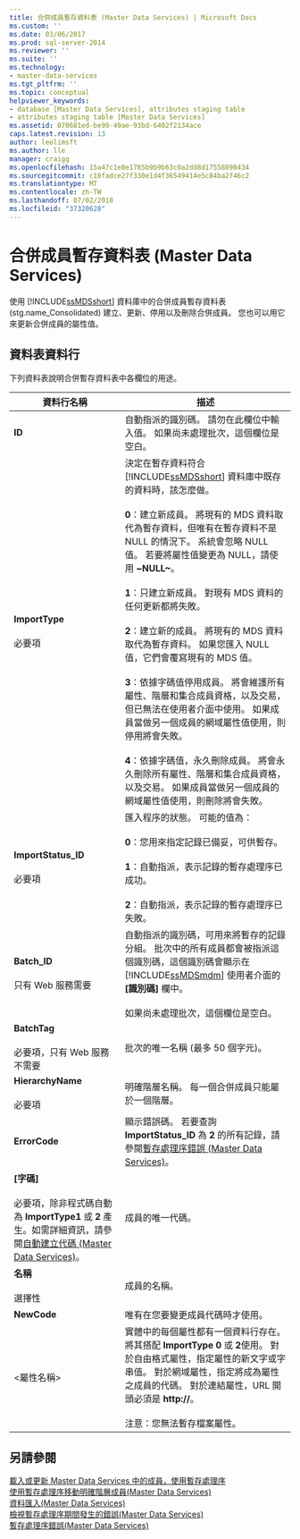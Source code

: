 ```yaml
---
title: 合併成員暫存資料表 (Master Data Services) | Microsoft Docs
ms.custom: ''
ms.date: 03/06/2017
ms.prod: sql-server-2014
ms.reviewer: ''
ms.suite: ''
ms.technology:
- master-data-services
ms.tgt_pltfrm: ''
ms.topic: conceptual
helpviewer_keywords:
- database [Master Data Services], attributes staging table
- attributes staging table [Master Data Services]
ms.assetid: 070681ed-be99-49ae-93bd-6402f2134ace
caps.latest.revision: 13
author: leolimsft
ms.author: lle
manager: craigg
ms.openlocfilehash: 15a47c1e8e1785b9b9b63c0a2dd8d17558898434
ms.sourcegitcommit: c18fadce27f330e1d4f36549414e5c84ba2f46c2
ms.translationtype: MT
ms.contentlocale: zh-TW
ms.lasthandoff: 07/02/2018
ms.locfileid: "37320628"
---
```

# <a name="consolidated-member-staging-table-master-data-services"></a>合併成員暫存資料表 (Master Data Services)
  使用 [!INCLUDE[ssMDSshort](../includes/ssmdsshort-md.md)] 資料庫中的合併成員暫存資料表 (stg.name_Consolidated) 建立、更新、停用以及刪除合併成員。 您也可以用它來更新合併成員的屬性值。  
  
##  <a name="TableColumns"></a> 資料表資料行  
 下列資料表說明合併暫存資料表中各欄位的用途。  
  
|資料行名稱|描述|  
|-----------------|-----------------|  
|**ID**|自動指派的識別碼。 請勿在此欄位中輸入值。 如果尚未處理批次，這個欄位是空白。|  
|**ImportType**<br /><br /> 必要項|決定在暫存資料符合 [!INCLUDE[ssMDSshort](../includes/ssmdsshort-md.md)] 資料庫中既存的資料時，該怎麼做。<br /><br /> **0**：建立新成員。 將現有的 MDS 資料取代為暫存資料，但唯有在暫存資料不是 NULL 的情況下。 系統會忽略 NULL 值。 若要將屬性值變更為 NULL，請使用 **~NULL~**。<br /><br /> **1**：只建立新成員。 對現有 MDS 資料的任何更新都將失敗。<br /><br /> **2**：建立新的成員。 將現有的 MDS 資料取代為暫存資料。 如果您匯入 NULL 值，它們會覆寫現有的 MDS 值。<br /><br /> **3**：依據字碼值停用成員。 將會維護所有屬性、階層和集合成員資格，以及交易，但已無法在使用者介面中使用。 如果成員當做另一個成員的網域屬性值使用，則停用將會失敗。<br /><br /> **4**：依據字碼值，永久刪除成員。 將會永久刪除所有屬性、階層和集合成員資格，以及交易。 如果成員當做另一個成員的網域屬性值使用，則刪除將會失敗。|  
|**ImportStatus_ID**<br /><br /> 必要項|匯入程序的狀態。 可能的值為：<br /><br /> **0**：您用來指定記錄已備妥，可供暫存。<br /><br /> **1**：自動指派，表示記錄的暫存處理序已成功。<br /><br /> **2**：自動指派，表示記錄的暫存處理序已失敗。|  
|**Batch_ID**<br /><br /> 只有 Web 服務需要|自動指派的識別碼，可用來將暫存的記錄分組。 批次中的所有成員都會被指派這個識別碼，這個識別碼會顯示在 [!INCLUDE[ssMDSmdm](../includes/ssmdsmdm-md.md)] 使用者介面的 **[識別碼]** 欄中。<br /><br /> 如果尚未處理批次，這個欄位是空白。|  
|**BatchTag**<br /><br /> 必要項，只有 Web 服務不需要|批次的唯一名稱 (最多 50 個字元)。|  
|**HierarchyName**<br /><br /> 必要項|明確階層名稱。 每一個合併成員只能屬於一個階層。|  
|**ErrorCode**|顯示錯誤碼。 若要查詢 **ImportStatus_ID** 為 **2** 的所有記錄，請參閱[暫存處理序錯誤 &#40;Master Data Services&#41;](staging-process-errors-master-data-services.md)。|  
|**[字碼]**<br /><br /> 必要項，除非程式碼自動為 **ImportType1** 或 **2** 產生。如需詳細資訊，請參閱[自動建立代碼 &#40;Master Data Services&#41;](../../2014/master-data-services/automatic-code-creation-master-data-services.md)。|成員的唯一代碼。|  
|**名稱**<br /><br /> 選擇性|成員的名稱。|  
|**NewCode**|唯有在您要變更成員代碼時才使用。|  
|\<屬性名稱>|實體中的每個屬性都有一個資料行存在。 將其搭配 **ImportType** **0** 或 **2**使用。 對於自由格式屬性，指定屬性的新文字或字串值。 對於網域屬性，指定將成為屬性之成員的代碼。 對於連結屬性，URL 開頭必須是 **http://**。<br /><br /> 注意：您無法暫存檔案屬性。|  
  
## <a name="see-also"></a>另請參閱  
 [載入或更新 Master Data Services 中的成員，使用暫存處理序](/sql/2014/master-data-services/add-update-and-delete-data-master-data-services)   
 [使用暫存處理序移動明確階層成員&#40;Master Data Services&#41;](/sql/2014/master-data-services/add-update-and-delete-data-master-data-services)   
 [資料匯入&#40;Master Data Services&#41;](overview-importing-data-from-tables-master-data-services.md)   
 [檢視暫存處理序期間發生的錯誤&#40;Master Data Services&#41;](view-errors-that-occur-during-staging-master-data-services.md)   
 [暫存處理序錯誤&#40;Master Data Services&#41;](staging-process-errors-master-data-services.md)  
  
  

